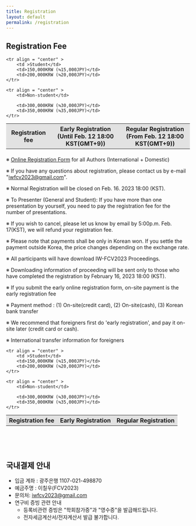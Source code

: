 ```yaml
---
title: Registration
layout: default
permalink: /registration
---
```


## Registration Fee

<div>
  <table style= "margin: auto">
    <th style = "background-color: #E2E2E2">Registration fee</th>
    <th style = "background-color: #E2E2E2">Early Registration<br>(Until Feb. 12 18:00 KST(GMT+9))</th>
    <th style = "background-color: #E2E2E2">Regular Registration<br>(From Feb. 12 18:00 KST(GMT+9))</th>

    <tr align = "center" >
        <td >Student</td>
        <td>150,000KRW (≒15,000JPY)</td>
        <td>200,000KRW (≒20,000JPY)</td>
    </tr>

    <tr align = "center" >
        <td>Non-student</td>
        
        <td>300,000KRW (≒30,000JPY)</td>
        <td>350,000KRW (≒35,000JPY)</td>
    </tr>
  </table>
</div>
<div style="margin: 20px;"></div>

※ [Online Registration Form](https://docs.google.com/forms/d/e/1FAIpQLSctOYXDpjWT23TLsi1PXiTSfTLqwus6dHD6U2SDfOT8NP9N9A/viewform?usp=sharing) for all Authors (International + Domestic)

※ If you have any questions about registration, please contact us by e-mail "iwfcv2023@gmail.com".

※ Normal Registration will be closed on Feb. 16. 2023 18:00 (KST).

※ To Presenter (General and Student): If you have more than one presentation by yourself, you need to pay the registration fee for the number of presentations.

※ If you wish to cancel, please let us know by email by 5:00p.m. Feb. 17(KST), we will refund your registration fee.

※ Please note that payments shall be only in Korean won. If you settle the payment outside Korea, the price changes depending on the exchange rate.

※ All participants will have download IW-FCV2023 Proceedings.

※ Downloading information of proceeding will be sent only to those who have completed the registration by February 16, 2023 18:00 (KST).

※ If you submit the early online registration form, on-site payment is the early registration fee

<!-- (더 크게) -->
※ Payment method : (1) On-site(credit card), (2) On-site(cash), (3) Korean bank transfer
<!-- (더 크게) -->
※ We recommend that foreigners first do 'early registration', and pay it on-site later (credit card or cash).

※ International transfer information for foreigners

<div>
  <table style= "margin: auto">
    <th style = "background-color: #E2E2E2">Registration fee</th>
    <th style = "background-color: #E2E2E2">Early Registration</th>
    <th style = "background-color: #E2E2E2">Regular Registration</th>

    <tr align = "center" >
        <td >Student</td>
        <td>150,000KRW (≒15,000JPY)</td>
        <td>200,000KRW (≒20,000JPY)</td>
    </tr>

    <tr align = "center" >
        <td>Non-student</td>
        
        <td>300,000KRW (≒30,000JPY)</td>
        <td>350,000KRW (≒35,000JPY)</td>
    </tr>
  </table>
</div>
<div style="margin: 20px;"></div>

<div style="margin: 30px;"></div>


<div style="height: 1rem;"></div>
<div class="hr"></div>
<div style="height: 1rem;"></div>

## 국내결제 안내
* 입금 계좌 : 광주은행 1107-021-498870
* 예금주명 : 이칠우(FCV2023)
* 문의처: iwfcv2023@gmail.com
* 연구비 증빙 관련 안내
  * 등록비관련 증빙은 "학회참가증"과 "영수증"을 발급해드립니다.
  * 전자세금계산서/전자계산서 발급 불가합니다.